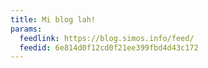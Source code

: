 ```yaml
---
title: Mi blog lah!
params:
  feedlink: https://blog.simos.info/feed/
  feedid: 6e814d0f12cd0f21ee399fbd4d43c172
---
```

